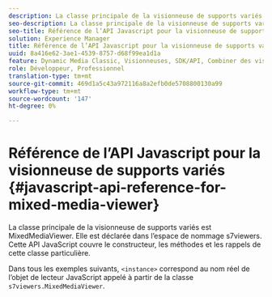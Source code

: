 ```yaml
---
description: La classe principale de la visionneuse de supports variés est MixedMediaViewer. Elle est déclarée dans l’espace de nommage s7viewers. Cette API JavaScript couvre le constructeur, les méthodes et les rappels de cette classe particulière.
seo-description: La classe principale de la visionneuse de supports variés est MixedMediaViewer. Elle est déclarée dans l’espace de nommage s7viewers. Cette API JavaScript couvre le constructeur, les méthodes et les rappels de cette classe particulière.
seo-title: Référence de l’API Javascript pour la visionneuse de supports variés
solution: Experience Manager
title: Référence de l’API Javascript pour la visionneuse de supports variés
uuid: 8a416e62-3ae1-4539-8757-d68f99ea1d1a
feature: Dynamic Media Classic, Visionneuses, SDK/API, Combiner des visionneuses de supports
role: Développeur, Professionnel
translation-type: tm+mt
source-git-commit: 469d1a5c43a972116a8a2efb0de5708800130a99
workflow-type: tm+mt
source-wordcount: '147'
ht-degree: 0%

---
```



# Référence de l’API Javascript pour la visionneuse de supports variés {#javascript-api-reference-for-mixed-media-viewer}

La classe principale de la visionneuse de supports variés est MixedMediaViewer. Elle est déclarée dans l’espace de nommage s7viewers. Cette API JavaScript couvre le constructeur, les méthodes et les rappels de cette classe particulière.

Dans tous les exemples suivants, `<instance>` correspond au nom réel de l’objet de lecteur JavaScript appelé à partir de la classe `s7viewers.MixedMediaViewer`.
